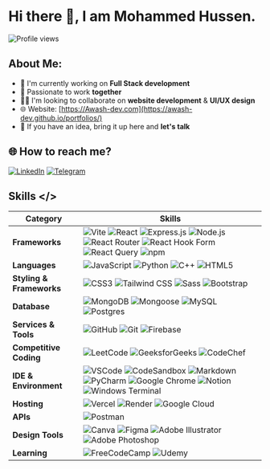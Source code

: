 # Hi there 👋, I am Mohammed Hussen.

![Profile views](https://img.shields.io/badge/Profile%20views-4%2C573-blue)

## About Me:
- 🌱 I'm currently working on **Full Stack development**
- 🤝 Passionate to work **together**
- 👨‍💻 I'm looking to collaborate on **website development** & **UI/UX design**
- 🌐 Website: [https://Awash-dev.com](https://awash-dev.github.io/portfolios/)
- 💬 If you have an idea, bring it up here and **let's talk**

## 🌐 How to reach me?

[![LinkedIn](https://img.shields.io/badge/-LinkedIn-blue?logo=linkedin&logoColor=white)](https://www.linkedin.com/in/mohammed-devs)
[![Telegram](https://img.shields.io/badge/-Telegram-blue?logo=telegram&logoColor=white)](https://t.me/m0h4mm3d_hu553n)


## Skills </>

| Category             | Skills                                                                                                                                 |
|----------------------|----------------------------------------------------------------------------------------------------------------------------------------|
| **Frameworks**       | ![Vite](https://img.shields.io/badge/-Vite-646CFF?logo=vite&logoColor=white) ![React](https://img.shields.io/badge/-React-61DAFB?logo=react&logoColor=white) ![Express.js](https://img.shields.io/badge/-Express.js-000000?logo=express&logoColor=white) ![Node.js](https://img.shields.io/badge/-Node.js-339933?logo=node.js&logoColor=white) ![React Router](https://img.shields.io/badge/-React%20Router-CA4245?logo=react-router&logoColor=white) ![React Hook Form](https://img.shields.io/badge/-React%20Hook%20Form-EC5990?logo=react-hook-form&logoColor=white) ![React Query](https://img.shields.io/badge/-React%20Query-FF4154?logo=react-query&logoColor=white) ![npm](https://img.shields.io/badge/-npm-CB3837?logo=npm&logoColor=white) |
| **Languages**        | ![JavaScript](https://img.shields.io/badge/-JavaScript-F7DF1E?logo=javascript&logoColor=black) ![Python](https://img.shields.io/badge/-Python-3776AB?logo=python&logoColor=white) ![C++](https://img.shields.io/badge/-C%2B%2B-00599C?logo=c%2B%2B&logoColor=white) ![HTML5](https://img.shields.io/badge/-HTML5-E34F26?logo=html5&logoColor=white) |
| **Styling & Frameworks** | ![CSS3](https://img.shields.io/badge/-CSS3-1572B6?logo=css3&logoColor=white) ![Tailwind CSS](https://img.shields.io/badge/-Tailwind%20CSS-06B6D4?logo=tailwind-css&logoColor=white) ![Sass](https://img.shields.io/badge/-Sass-CC6699?logo=sass&logoColor=white) ![Bootstrap](https://img.shields.io/badge/-Bootstrap-7952B3?logo=bootstrap&logoColor=white) |
| **Database**         | ![MongoDB](https://img.shields.io/badge/-MongoDB-47A248?logo=mongodb&logoColor=white) ![Mongoose](https://img.shields.io/badge/-Mongoose-880000?logo=mongoose&logoColor=white) ![MySQL](https://img.shields.io/badge/-MySQL-4479A1?logo=mysql&logoColor=white) ![Postgres](https://img.shields.io/badge/-Postgres-336791?logo=postgresql&logoColor=white) |
| **Services & Tools** | ![GitHub](https://img.shields.io/badge/-GitHub-181717?logo=github&logoColor=white) ![Git](https://img.shields.io/badge/-Git-F05032?logo=git&logoColor=white) ![Firebase](https://img.shields.io/badge/-Firebase-FFCA28?logo=firebase&logoColor=black) |
| **Competitive Coding** | ![LeetCode](https://img.shields.io/badge/-LeetCode-FFA116?logo=leetcode&logoColor=black) ![GeeksforGeeks](https://img.shields.io/badge/-GeeksforGeeks-0F9D58?logo=geeksforgeeks&logoColor=white) ![CodeChef](https://img.shields.io/badge/-CodeChef-5B4638?logo=codechef&logoColor=white) |
| **IDE & Environment** | ![VSCode](https://img.shields.io/badge/-VSCode-007ACC?logo=visual-studio-code&logoColor=white) ![CodeSandbox](https://img.shields.io/badge/-CodeSandbox-000000?logo=codesandbox&logoColor=white) ![Markdown](https://img.shields.io/badge/-Markdown-000000?logo=markdown&logoColor=white) ![PyCharm](https://img.shields.io/badge/-PyCharm-000000?logo=pycharm&logoColor=white) ![Google Chrome](https://img.shields.io/badge/-Google%20Chrome-4285F4?logo=google-chrome&logoColor=white) ![Notion](https://img.shields.io/badge/-Notion-000000?logo=notion&logoColor=white) ![Windows Terminal](https://img.shields.io/badge/-Windows%20Terminal-4D4D4D?logo=windows-terminal&logoColor=white) |
| **Hosting**          | ![Vercel](https://img.shields.io/badge/-Vercel-000000?logo=vercel&logoColor=white) ![Render](https://img.shields.io/badge/-Render-46E3B7?logo=render&logoColor=white) ![Google Cloud](https://img.shields.io/badge/-Google%20Cloud-4285F4?logo=google-cloud&logoColor=white) |
| **APIs**             | ![Postman](https://img.shields.io/badge/-Postman-FF6C37?logo=postman&logoColor=white) |
| **Design Tools**     | ![Canva](https://img.shields.io/badge/-Canva-00C4CC?logo=canva&logoColor=white) ![Figma](https://img.shields.io/badge/-Figma-F24E1E?logo=figma&logoColor=white) ![Adobe Illustrator](https://img.shields.io/badge/-Adobe%20Illustrator-FF9A00?logo=adobe-illustrator&logoColor=white) ![Adobe Photoshop](https://img.shields.io/badge/-Adobe%20Photoshop-31A8FF?logo=adobe-photoshop&logoColor=white) |
| **Learning**         | ![FreeCodeCamp](https://img.shields.io/badge/-FreeCodeCamp-006400?logo=freecodecamp&logoColor=white) ![Udemy](https://img.shields.io/badge/-Udemy-EC5252?logo=udemy&logoColor=white) |
